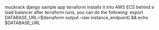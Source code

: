 muckrack django sample app
terraform installs it into AWS ECS behind a load balancer
after terraform runs, you can do the following:
export DATABASE_URL=$(terraform output -raw instance_endpoint) && echo $DATABASE_URL
